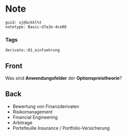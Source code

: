 # Note
```
guid: uj@Gckkl%t
notetype: Basic-d7a3e-4ce08
```

### Tags
```
derivate::01_einfuehrung
```

## Front
Was sind <b>Anwendungsfelder</b> der <b>Optionspreistheorie</b>?

## Back
<div>
  <div>
    <ul>
      <li>Bewertung von Finanzderivaten
      <li>Risikomanagement
      <li>Financial Engineering
      <li>Arbitrage
      <li>Portefeuille Insurance / Portfolio-Versicherung
    </ul>
  </div>
</div>
